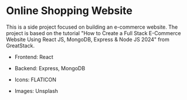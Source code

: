 # Online Shopping Website

This is a side project focused on building an e-commerce website. The project is based on the tutorial "How to Create a Full Stack E-Commerce Website Using React JS, MongoDB, Express & Node JS 2024" from GreatStack.

* Frontend: React

* Backend: Express, MongoDB
* Icons: FLATICON
* Images: Unsplash



